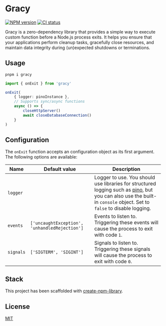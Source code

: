 # Gracy

[![NPM version](https://img.shields.io/npm/v/gracy)](https://www.npmjs.com/package/gracy)
[![CI status](https://github.com/samialdury/gracy/actions/workflows/ci.yaml/badge.svg)](https://github.com/samialdury/gracy/actions/workflows/ci.yaml)

Gracy is a zero-dependency library that provides a simple way to execute custom function before a Node.js process exits. It helps you ensure that your applications perform cleanup tasks, gracefully close resources, and maintain data integrity during (un)expected shutdowns or terminations.

## Usage

```sh
pnpm i gracy
```

```ts
import { onExit } from 'gracy'

onExit(
    { logger: pinoInstance },
    // Supports sync/async functions
    async () => {
        closeHttpServer()
        await closeDatabaseConnection()
    }
)
```

## Configuration

The `onExit` function accepts an configuration object as its first argument. The following options are available:

| Name      | Default value                                 | Description                                                                                                                                                                                           |
| --------- | --------------------------------------------- | ----------------------------------------------------------------------------------------------------------------------------------------------------------------------------------------------------- |
| `logger`  |                                               | Logger to use. You should use libraries for structured logging such as [pino](https://github.com/pinojs/pino), but you can also use the built-in `console` object. Set to `false` to disable logging. |
| `events`  | `['uncaughtException', 'unhandledRejection']` | Events to listen to. Triggering these events will cause the process to exit with code `1`.                                                                                                            |
| `signals` | `['SIGTERM', 'SIGINT']`                       | Signals to listen to. Triggering these signals will cause the process to exit with code `0`.                                                                                                          |

## Stack

This project has been scaffolded with [create-npm-library](https://github.com/samialdury/create-npm-library).

## License

[MIT](LICENSE)

